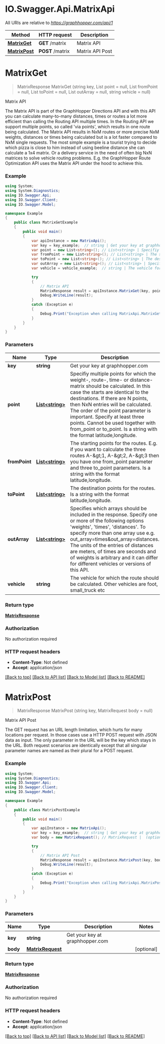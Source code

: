 # IO.Swagger.Api.MatrixApi

All URIs are relative to *https://graphhopper.com/api/1*

Method | HTTP request | Description
------------- | ------------- | -------------
[**MatrixGet**](MatrixApi.md#matrixget) | **GET** /matrix | Matrix API
[**MatrixPost**](MatrixApi.md#matrixpost) | **POST** /matrix | Matrix API Post


<a name="matrixget"></a>
# **MatrixGet**
> MatrixResponse MatrixGet (string key, List<string> point = null, List<string> fromPoint = null, List<string> toPoint = null, List<string> outArray = null, string vehicle = null)

Matrix API

The Matrix API is part of the GraphHopper Directions API and with this API you can calculate many-to-many distances, times or routes a lot more efficient than calling the Routing API multiple times. In the Routing API we support multiple points, so called 'via points', which results in one route being calculated. The Matrix API results in NxM routes or more precise NxM weights, distances or times being calculated but is a lot faster compared to NxM single requests. The most simple example is a tourist trying to decide which pizza is close to him instead of using beeline distance she can calculate a 1x4 matrix. Or a delivery service in the need of often big NxN matrices to solve vehicle routing problems. E.g. the GraphHopper Route Optimization API uses the Matrix API under the hood to achieve this. 

### Example
```csharp
using System;
using System.Diagnostics;
using IO.Swagger.Api;
using IO.Swagger.Client;
using IO.Swagger.Model;

namespace Example
{
    public class MatrixGetExample
    {
        public void main()
        {
            var apiInstance = new MatrixApi();
            var key = key_example;  // string | Get your key at graphhopper.com
            var point = new List<string>(); // List<string> | Specifiy multiple points for which the weight-, route-, time- or distance-matrix should be calculated. In this case the starts are identical to the destinations. If there are N points, then NxN entries will be calculated. The order of the point parameter is important. Specify at least three points. Cannot be used together with from_point or to_point. Is a string with the format latitude,longitude. (optional) 
            var fromPoint = new List<string>(); // List<string> | The starting points for the routes. E.g. if you want to calculate the three routes A-&gt;1, A-&gt;2, A-&gt;3 then you have one from_point parameter and three to_point parameters. Is a string with the format latitude,longitude. (optional) 
            var toPoint = new List<string>(); // List<string> | The destination points for the routes. Is a string with the format latitude,longitude. (optional) 
            var outArray = new List<string>(); // List<string> | Specifies which arrays should be included in the response. Specify one or more of the following options 'weights', 'times', 'distances'. To specify more than one array use e.g. out_array=times&out_array=distances. The units of the entries of distances are meters, of times are seconds and of weights is arbitrary and it can differ for different vehicles or versions of this API. (optional) 
            var vehicle = vehicle_example;  // string | The vehicle for which the route should be calculated. Other vehicles are foot, small_truck etc (optional)  (default to car)

            try
            {
                // Matrix API
                MatrixResponse result = apiInstance.MatrixGet(key, point, fromPoint, toPoint, outArray, vehicle);
                Debug.WriteLine(result);
            }
            catch (Exception e)
            {
                Debug.Print("Exception when calling MatrixApi.MatrixGet: " + e.Message );
            }
        }
    }
}
```

### Parameters

Name | Type | Description  | Notes
------------- | ------------- | ------------- | -------------
 **key** | **string**| Get your key at graphhopper.com | 
 **point** | [**List&lt;string&gt;**](string.md)| Specifiy multiple points for which the weight-, route-, time- or distance-matrix should be calculated. In this case the starts are identical to the destinations. If there are N points, then NxN entries will be calculated. The order of the point parameter is important. Specify at least three points. Cannot be used together with from_point or to_point. Is a string with the format latitude,longitude. | [optional] 
 **fromPoint** | [**List&lt;string&gt;**](string.md)| The starting points for the routes. E.g. if you want to calculate the three routes A-&amp;gt;1, A-&amp;gt;2, A-&amp;gt;3 then you have one from_point parameter and three to_point parameters. Is a string with the format latitude,longitude. | [optional] 
 **toPoint** | [**List&lt;string&gt;**](string.md)| The destination points for the routes. Is a string with the format latitude,longitude. | [optional] 
 **outArray** | [**List&lt;string&gt;**](string.md)| Specifies which arrays should be included in the response. Specify one or more of the following options &#39;weights&#39;, &#39;times&#39;, &#39;distances&#39;. To specify more than one array use e.g. out_array&#x3D;times&amp;out_array&#x3D;distances. The units of the entries of distances are meters, of times are seconds and of weights is arbitrary and it can differ for different vehicles or versions of this API. | [optional] 
 **vehicle** | **string**| The vehicle for which the route should be calculated. Other vehicles are foot, small_truck etc | [optional] [default to car]

### Return type

[**MatrixResponse**](MatrixResponse.md)

### Authorization

No authorization required

### HTTP request headers

 - **Content-Type**: Not defined
 - **Accept**: application/json

[[Back to top]](#) [[Back to API list]](../README.md#documentation-for-api-endpoints) [[Back to Model list]](../README.md#documentation-for-models) [[Back to README]](../README.md)

<a name="matrixpost"></a>
# **MatrixPost**
> MatrixResponse MatrixPost (string key, MatrixRequest body = null)

Matrix API Post

The GET request has an URL length limitation, which hurts for many locations per request. In those cases use a HTTP POST request with JSON data as input. The only parameter in the URL will be the key which stays in the URL. Both request scenarios are identically except that all singular parameter names are named as their plural for a POST request. 

### Example
```csharp
using System;
using System.Diagnostics;
using IO.Swagger.Api;
using IO.Swagger.Client;
using IO.Swagger.Model;

namespace Example
{
    public class MatrixPostExample
    {
        public void main()
        {
            var apiInstance = new MatrixApi();
            var key = key_example;  // string | Get your key at graphhopper.com
            var body = new MatrixRequest(); // MatrixRequest |  (optional) 

            try
            {
                // Matrix API Post
                MatrixResponse result = apiInstance.MatrixPost(key, body);
                Debug.WriteLine(result);
            }
            catch (Exception e)
            {
                Debug.Print("Exception when calling MatrixApi.MatrixPost: " + e.Message );
            }
        }
    }
}
```

### Parameters

Name | Type | Description  | Notes
------------- | ------------- | ------------- | -------------
 **key** | **string**| Get your key at graphhopper.com | 
 **body** | [**MatrixRequest**](MatrixRequest.md)|  | [optional] 

### Return type

[**MatrixResponse**](MatrixResponse.md)

### Authorization

No authorization required

### HTTP request headers

 - **Content-Type**: Not defined
 - **Accept**: application/json

[[Back to top]](#) [[Back to API list]](../README.md#documentation-for-api-endpoints) [[Back to Model list]](../README.md#documentation-for-models) [[Back to README]](../README.md)

